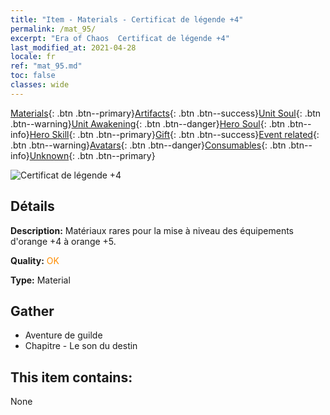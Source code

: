```yaml
---
title: "Item - Materials - Certificat de légende +4"
permalink: /mat_95/
excerpt: "Era of Chaos  Certificat de légende +4"
last_modified_at: 2021-04-28
locale: fr
ref: "mat_95.md"
toc: false
classes: wide
---
```

 [Materials](/ItemsFR/){: .btn .btn--primary}[Artifacts](/ItemsFR/Artifacts/){: .btn .btn--success}[Unit Soul](/ItemsFR/UnitSoul/){: .btn .btn--warning}[Unit Awakening](/ItemsFR/UnitAwakening/){: .btn .btn--danger}[Hero Soul](/ItemsFR/HeroSoul/){: .btn .btn--info}[Hero Skill](/ItemsFR/HeroSkill/){: .btn .btn--primary}[Gift](/ItemsFR/Gift/){: .btn .btn--success}[Event related](/ItemsFR/Events/){: .btn .btn--warning}[Avatars](/ItemsFR/Avatars/){: .btn .btn--danger}[Consumables](/ItemsFR/Consumables/){: .btn .btn--info}[Unknown](/ItemsFR/Unknown/){: .btn .btn--primary}

 ![Certificat de légende +4](/images/t/i_cailiao_hexin3.png)

## Détails
 **Description:** Matériaux rares pour la mise à niveau des équipements d'orange +4 à orange +5.

 **Quality:** <span style="color: #FF8C00">OK</span>

 **Type:** Material

## Gather

*    Aventure de guilde 
*    Chapitre - Le son du destin 

## This item contains:

  None

